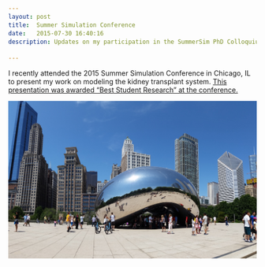 ```yaml
---
layout: post
title:  Summer Simulation Conference
date:   2015-07-30 16:40:16
description: Updates on my participation in the SummerSim PhD Colloquium

---
```


I recently attended the 2015 Summer Simulation Conference in Chicago, IL to present my work on modeling the kidney transplant system.  [This presentation was awarded “Best Student Research” at the conference.](/content/15-2426-the-kidney-transplant-process-model.pdf)

<div class="img_row">
	<img class="col three" src="/img/2015-summersim.jpg">
</div>


